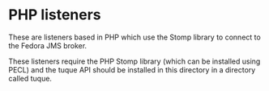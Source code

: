 PHP listeners
=============

These are listeners based in PHP which use the Stomp library to connect to the Fedora JMS broker.

These listeners require the PHP Stomp library (which can be installed using PECL) and the tuque API should be installed in this directory in a directory called tuque.